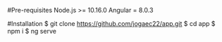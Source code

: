 #Pre-requisites
Node.js >= 10.16.0
Angular = 8.0.3

#Installation
$ git clone https://github.com/jogaec22/app.git
$ cd app
$ npm i
$ ng serve
